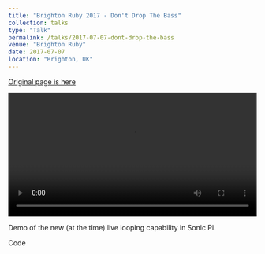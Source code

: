 ```yaml
---
title: "Brighton Ruby 2017 - Don't Drop The Bass"
collection: talks
type: "Talk"
permalink: /talks/2017-07-07-dont-drop-the-bass
venue: "Brighton Ruby"
date: 2017-07-07
location: "Brighton, UK"
---
```


[Original page is here](https://brightonruby.com/2017/dont-drop-the-bass-xavier-riley/)

<video style="width: 100%" class="object-contain rounded bg-gray-600 xl:container mx-auto" controls="" autopictureinpicture="">
  <source src="//videos.brightonruby.com/videos/2017/xavier-dont-drop-the-bass.mp4" type="video/mp4">
</video>

Demo of the new (at the time) live looping capability in Sonic Pi.

Code

<script src="https://gist.github.com/xavriley/5d3fc4536b0cd290717e2970f84a0907.js"></script>
